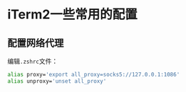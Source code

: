 # iTerm2一些常用的配置

## 配置网络代理

编辑`.zshrc`文件：

```bash
alias proxy='export all_proxy=socks5://127.0.0.1:1086'
alias unproxy='unset all_proxy'
```

